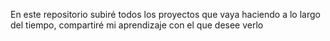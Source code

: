 En este repositorio subiré todos los proyectos que vaya haciendo a lo largo del tiempo, compartiré mi aprendizaje con el que desee verlo
